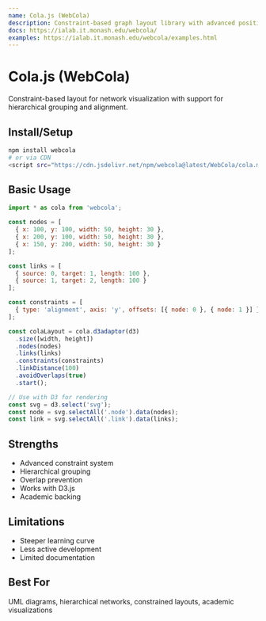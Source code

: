 ```yaml
---
name: Cola.js (WebCola)
description: Constraint-based graph layout library with advanced positioning algorithms
docs: https://ialab.it.monash.edu/webcola/
examples: https://ialab.it.monash.edu/webcola/examples.html
---
```


# Cola.js (WebCola)

Constraint-based layout for network visualization with support for hierarchical grouping and alignment.

## Install/Setup
```bash
npm install webcola
# or via CDN
<script src="https://cdn.jsdelivr.net/npm/webcola@latest/WebCola/cola.min.js"></script>
```

## Basic Usage
```javascript
import * as cola from 'webcola';

const nodes = [
  { x: 100, y: 100, width: 50, height: 30 },
  { x: 200, y: 100, width: 50, height: 30 },
  { x: 150, y: 200, width: 50, height: 30 }
];

const links = [
  { source: 0, target: 1, length: 100 },
  { source: 1, target: 2, length: 100 }
];

const constraints = [
  { type: 'alignment', axis: 'y', offsets: [{ node: 0 }, { node: 1 }] }
];

const colaLayout = cola.d3adaptor(d3)
  .size([width, height])
  .nodes(nodes)
  .links(links)
  .constraints(constraints)
  .linkDistance(100)
  .avoidOverlaps(true)
  .start();

// Use with D3 for rendering
const svg = d3.select('svg');
const node = svg.selectAll('.node').data(nodes);
const link = svg.selectAll('.link').data(links);
```

## Strengths
- Advanced constraint system
- Hierarchical grouping
- Overlap prevention
- Works with D3.js
- Academic backing

## Limitations
- Steeper learning curve
- Less active development
- Limited documentation

## Best For
UML diagrams, hierarchical networks, constrained layouts, academic visualizations